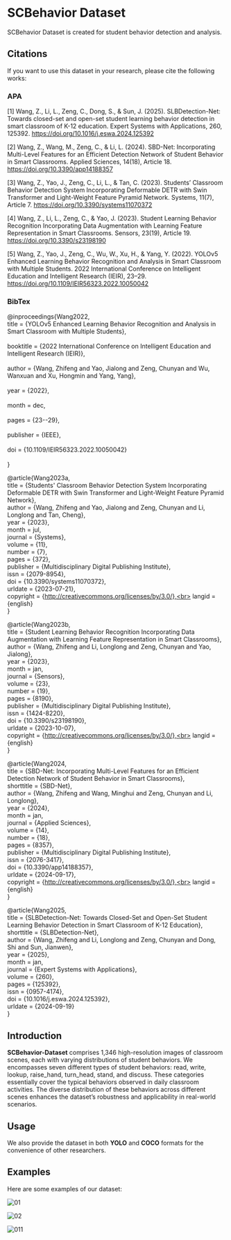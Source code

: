 # SCBehavior Dataset

 SCBehavior Dataset is created for student behavior detection and analysis.

 ## Citations
If you want to use this dataset  in your research, please cite the following works:
### APA
[1] Wang, Z., Li, L., Zeng, C., Dong, S., & Sun, J. (2025). SLBDetection-Net: Towards closed-set and open-set student learning behavior detection in smart classroom of K-12 education. Expert Systems with Applications, 260, 125392. https://doi.org/10.1016/j.eswa.2024.125392

[2] Wang, Z., Wang, M., Zeng, C., & Li, L. (2024). SBD-Net: Incorporating Multi-Level Features for an Efficient Detection Network of Student Behavior in Smart Classrooms. Applied Sciences, 14(18), Article 18. https://doi.org/10.3390/app14188357

[3] Wang, Z., Yao, J., Zeng, C., Li, L., & Tan, C. (2023). Students’ Classroom Behavior Detection System Incorporating Deformable DETR with Swin Transformer and Light-Weight Feature Pyramid Network. Systems, 11(7), Article 7. https://doi.org/10.3390/systems11070372   

[4] Wang, Z., Li, L., Zeng, C., & Yao, J. (2023). Student Learning Behavior Recognition Incorporating Data Augmentation with Learning Feature Representation in Smart Classrooms. Sensors, 23(19), Article 19. https://doi.org/10.3390/s23198190    

[5] Wang, Z., Yao, J., Zeng, C., Wu, W., Xu, H., & Yang, Y. (2022). YOLOv5 Enhanced Learning Behavior Recognition and Analysis in Smart Classroom with Multiple Students. 2022 International Conference on Intelligent Education and Intelligent Research (IEIR), 23–29. https://doi.org/10.1109/IEIR56323.2022.10050042    
### BibTex
@inproceedings{Wang2022,<br>
  title = {YOLOv5 Enhanced Learning Behavior Recognition and Analysis in Smart Classroom with Multiple Students},<br>  
  booktitle = {2022 International Conference on Intelligent Education and Intelligent Research (IEIR)},<br>  
  author = {Wang, Zhifeng and Yao, Jialong and Zeng, Chunyan and Wu, Wanxuan and Xu, Hongmin and Yang, Yang},<br>  
  year = {2022},<br>  
  month = dec,<br>  
  pages = {23--29},<br>  
  publisher = {IEEE},<br>  
  doi = {10.1109/IEIR56323.2022.10050042}<br>  
}

@article{Wang2023a,<br>
  title = {Students' Classroom Behavior Detection System Incorporating Deformable DETR with Swin Transformer and Light-Weight Feature Pyramid Network},<br>
  author = {Wang, Zhifeng and Yao, Jialong and Zeng, Chunyan and Li, Longlong and Tan, Cheng},<br>
  year = {2023},<br>
  month = jul,<br>
  journal = {Systems},<br>
  volume = {11},<br>
  number = {7},<br>
  pages = {372},<br>
  publisher = {Multidisciplinary Digital Publishing Institute},<br>
  issn = {2079-8954},<br>
  doi = {10.3390/systems11070372},<br>
  urldate = {2023-07-21},<br>
  copyright = {http://creativecommons.org/licenses/by/3.0/},<br>
  langid = {english}<br>
}

@article{Wang2023b,<br>
  title = {Student Learning Behavior Recognition Incorporating Data Augmentation with Learning Feature Representation in Smart Classrooms},<br>
  author = {Wang, Zhifeng and Li, Longlong and Zeng, Chunyan and Yao, Jialong},<br>
  year = {2023},<br>
  month = jan,<br>
  journal = {Sensors},<br>
  volume = {23},<br>
  number = {19},<br>
  pages = {8190},<br>
  publisher = {Multidisciplinary Digital Publishing Institute},<br>
  issn = {1424-8220},<br>
  doi = {10.3390/s23198190},<br>
  urldate = {2023-10-07},<br>
  copyright = {http://creativecommons.org/licenses/by/3.0/},<br>
  langid = {english}<br>
}

@article{Wang2024,<br>
  title = {SBD-Net: Incorporating Multi-Level Features for an Efficient Detection Network of Student Behavior in Smart Classrooms},<br>
  shorttitle = {SBD-Net},<br>
  author = {Wang, Zhifeng and Wang, Minghui and Zeng, Chunyan and Li, Longlong},<br>
  year = {2024},<br>
  month = jan,<br>
  journal = {Applied Sciences},<br>
  volume = {14},<br>
  number = {18},<br>
  pages = {8357},<br>
  publisher = {Multidisciplinary Digital Publishing Institute},<br>
  issn = {2076-3417},<br>
  doi = {10.3390/app14188357},<br>
  urldate = {2024-09-17},<br>
  copyright = {http://creativecommons.org/licenses/by/3.0/},<br>
  langid = {english}<br>
}

@article{Wang2025,<br>
  title = {SLBDetection-Net: Towards Closed-Set and Open-Set Student Learning Behavior Detection in Smart Classroom of K-12 Education},<br>
  shorttitle = {SLBDetection-Net},<br>
  author = {Wang, Zhifeng and Li, Longlong and Zeng, Chunyan and Dong, Shi and Sun, Jianwen},<br>
  year = {2025},<br>
  month = jan,<br>
  journal = {Expert Systems with Applications},<br>
  volume = {260},<br>
  pages = {125392},<br>
  issn = {0957-4174},<br>
  doi = {10.1016/j.eswa.2024.125392},<br>
  urldate = {2024-09-19}<br>
}

## Introduction
**SCBehavior-Dataset** comprises 1,346 high-resolution images of classroom scenes, each with varying distributions of student behaviors. We encompasses seven different types of student behaviors: read, write, lookup, raise_hand, turn_head, stand, and discuss. These categories essentially cover the typical behaviors observed in daily classroom activities. 
The diverse distribution of these behaviors across different scenes enhances the dataset’s robustness and applicability in real-world scenarios.

## Usage

We also provide the dataset in both **YOLO** and **COCO** formats for the convenience of other researchers.

## Examples

Here are some examples of our dataset:

![01](https://github.com/user-attachments/assets/76471b74-8723-4f98-bdad-b019ebfad0e8)

![02](https://github.com/user-attachments/assets/39f372e7-74b6-4f0f-a655-25e5b2137145)

![011](https://github.com/user-attachments/assets/b4a8f0b7-3a38-4b12-a78a-86585fac3721)
